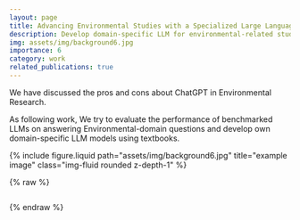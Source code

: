 ```yaml
---
layout: page
title: Advancing Environmental Studies with a Specialized Large Language Model (LLM)
description: Develop domain-specific LLM for environmental-related studies
img: assets/img/background6.jpg
importance: 6
category: work
related_publications: true
---
```

We have discussed the pros and cons about ChatGPT in Environmental Research.

As following work, We try to evaluate the performance of benchmarked LLMs on answering Environmental-domain questions and develop own domain-specific LLM models using textbooks.

<div class="row justify-content-sm-center">
    <div class="col-sm mt-3 mt-md-0">
        {% include figure.liquid path="assets/img/background6.jpg" title="example image" class="img-fluid rounded z-depth-1" %}
    </div>
</div>


{% raw %}

```html

```

{% endraw %}
